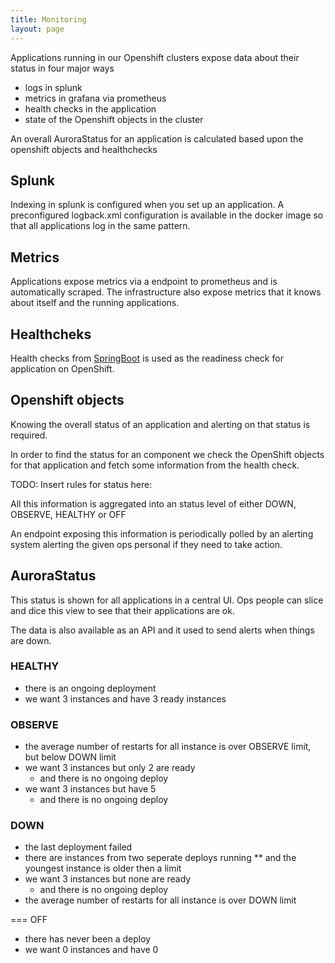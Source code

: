 ```yaml
---
title: Monitoring
layout: page
---
```


Applications running in our Openshift clusters expose data about their status in four major ways
* logs in splunk
* metrics in grafana via prometheus
* health checks in the application
* state of the Openshift objects in the cluster

An overall AuroraStatus for an application is calculated based upon the openshift objects and healthchecks

## Splunk
Indexing in splunk is configured when you set up an application. A preconfigured logback.xml configuration is available
in the docker image so that all applications log in the same pattern. 

## Metrics
Applications expose metrics via a endpoint to prometheus and is automatically scraped. The infrastructure also expose
metrics that it knows about itself and the running applications.

## Healthcheks
Health checks from [SpringBoot](https://docs.spring.io/spring-boot/docs/current-SNAPSHOT/reference/htmlsingle/#production-ready-health) 
is used as the readiness check for application on OpenShift. 

## Openshift objects
Knowing the overall status of an application and alerting on that status is required.

In order to find the status for an component we check the OpenShift objects for that application and fetch some information from the health check.

TODO: Insert rules for status here:

All this information is aggregated into an status level of either DOWN, OBSERVE, HEALTHY or OFF

An endpoint exposing this information is periodically polled by an alerting system alerting the given ops personal if they need to take action.


## AuroraStatus

This status is shown for all applications in a central UI. Ops people can slice and dice this view to see that their applications are ok.

The data is also available as an API and it used to send alerts when things are down.

### HEALTHY
* there is an ongoing deployment
* we want 3 instances and have 3 ready instances

### OBSERVE
* the average number of restarts for all instance is over OBSERVE limit, but below DOWN limit
* we want 3 instances but only 2 are ready
  * and there is no ongoing deploy
* we want 3 instances but have 5 
  * and there is no ongoing deploy

### DOWN
* the last deployment failed
* there are instances from two seperate deploys running
** and the youngest instance is older then a limit
* we want 3 instances but none are ready
  * and there is no ongoing deploy
* the average number of restarts for all instance is over DOWN limit

=== OFF
* there has never been a deploy
* we want 0 instances and have 0
